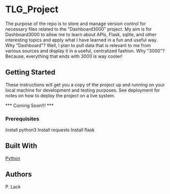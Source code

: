 # TLG_Project

The purpose of the repo is to store and manage version control for necessary files related to the
"Dashboard3000" project.  My aim is for Dashboard3000 to allow me to learn about APIs, Flask, sqlite,
and other interesting topics and apply what I have learned in a fun and useful way.  Why "Dashboard"?
Well, I plan to pull data that is relevant to me from various sources and display it in a useful, 
centralized fashion.  Why "3000"?  Because, everything that ends with 3000 is way cooler!  
 

## Getting Started

These instructions will get you a copy of the project up and running on your local machine
for development and testing purposes. See deployment for notes on how to deploy the project
on a live system.

*** Coming Soon!!! ***

### Prerequisites

Install python3
Install requests
Install flask

## Built With

[Python](https://www.python.org/) 

## Authors

P. Lack
